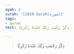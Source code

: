 ```yaml
---
ayah: 2
surah: '[[019-Surah|سورة]]'
tags:
- quran
text: ذِكْرُ رَحْمَتِ رَبِّكَ عَبْدَهُ زَكَرِيَّا

---
```

> ذِكْرُ رَحْمَتِ رَبِّكَ عَبْدَهُ زَكَرِيَّا
